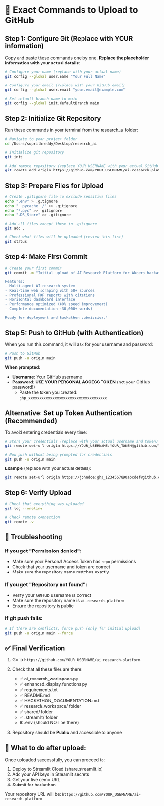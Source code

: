 # 🚀 Exact Commands to Upload to GitHub

## Step 1: Configure Git (Replace with YOUR information)

Copy and paste these commands one by one. **Replace the placeholder information with your actual details**:

```bash
# Configure your name (replace with your actual name)
git config --global user.name "Your Full Name"

# Configure your email (replace with your GitHub email)
git config --global user.email "your.email@example.com"

# Set default branch name to main
git config --global init.defaultBranch main
```

## Step 2: Initialize Git Repository

Run these commands in your terminal from the research_ai folder:

```bash
# Navigate to your project folder
cd /Users/suprithreddy/Desktop/research_ai

# Initialize git repository
git init

# Add remote repository (replace YOUR_USERNAME with your actual GitHub username)
git remote add origin https://github.com/YOUR_USERNAME/ai-research-platform.git
```

## Step 3: Prepare Files for Upload

```bash
# Create .gitignore file to exclude sensitive files
echo ".env" > .gitignore
echo "__pycache__/" >> .gitignore
echo "*.pyc" >> .gitignore
echo ".DS_Store" >> .gitignore

# Add all files except those in .gitignore
git add .

# Check what files will be uploaded (review this list)
git status
```

## Step 4: Make First Commit

```bash
# Create your first commit
git commit -m "Initial upload of AI Research Platform for Akcero hackathon

Features:
- Multi-agent AI research system
- Real-time web scraping with 50+ sources
- Professional PDF reports with citations
- Horizontal dashboard interface
- Performance optimized (80% speed improvement)
- Complete documentation (30,000+ words)

Ready for deployment and hackathon submission."
```

## Step 5: Push to GitHub (with Authentication)

When you run this command, it will ask for your username and password:

```bash
# Push to GitHub
git push -u origin main
```

**When prompted:**
- **Username**: Your GitHub username
- **Password**: **USE YOUR PERSONAL ACCESS TOKEN** (not your GitHub password!)
  - Paste the token you created: `ghp_xxxxxxxxxxxxxxxxxxxxxxxxxxxxxxxxxxxx`

## Alternative: Set up Token Authentication (Recommended)

To avoid entering credentials every time:

```bash
# Store your credentials (replace with your actual username and token)
git remote set-url origin https://YOUR_USERNAME:YOUR_TOKEN@github.com/YOUR_USERNAME/ai-research-platform.git

# Now push without being prompted for credentials
git push -u origin main
```

**Example** (replace with your actual details):
```bash
git remote set-url origin https://johndoe:ghp_1234567890abcdef@github.com/johndoe/ai-research-platform.git
```

## Step 6: Verify Upload

```bash
# Check that everything was uploaded
git log --oneline

# Check remote connection
git remote -v
```

## 🔧 Troubleshooting

### If you get "Permission denied":
- Make sure your Personal Access Token has `repo` permissions
- Check that your username and token are correct
- Make sure the repository name matches exactly

### If you get "Repository not found":
- Verify your GitHub username is correct
- Make sure the repository name is `ai-research-platform`
- Ensure the repository is public

### If git push fails:
```bash
# If there are conflicts, force push (only for initial upload)
git push -u origin main --force
```

## ✅ Final Verification

1. Go to `https://github.com/YOUR_USERNAME/ai-research-platform`
2. Check that all these files are there:
   - ✅ ai_research_workspace.py
   - ✅ enhanced_display_functions.py
   - ✅ requirements.txt
   - ✅ README.md
   - ✅ HACKATHON_DOCUMENTATION.md
   - ✅ research_workspace/ folder
   - ✅ shared/ folder
   - ✅ .streamlit/ folder
   - ❌ .env (should NOT be there)

3. Repository should be **Public** and accessible to anyone

## 🎯 What to do after upload:

Once uploaded successfully, you can proceed to:
1. Deploy to Streamlit Cloud (share.streamlit.io)
2. Add your API keys in Streamlit secrets
3. Get your live demo URL
4. Submit for hackathon

Your repository URL will be: `https://github.com/YOUR_USERNAME/ai-research-platform`